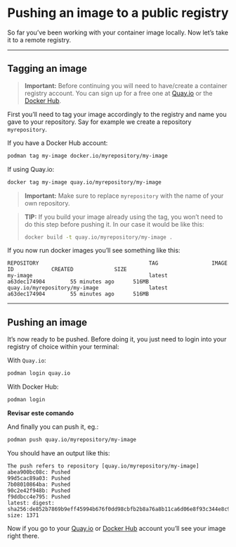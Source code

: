 # Pushing an image to a public registry

So far you’ve been working with your container image locally. Now let’s take it to a remote registry.

---
## Tagging an image

> **Important:** Before continuing you will need to have/create a container registry account. You can sign up for a free one at [Quay.io](https://quay.io/) or the [Docker Hub](https://hub.docker.com/).

First you’ll need to tag your image accordingly to the registry and name you gave to your repository. Say for example we create a repository `myrepository`.

If you have a Docker Hub account:

```bash
podman tag my-image docker.io/myrepository/my-image
```

If using Quay.io:

```bash
docker tag my-image quay.io/myrepository/my-image
```

> **Important:** Make sure to replace `myrepository` with the name of your own repository.

> **TIP:** If you build your image already using the tag, you won’t need to do this step before pushing it. In our case it would be like this:
> ```bash
> docker build -t quay.io/myrepository/my-image .
> ```

If you now run docker images you’ll see something like this:

```text
REPOSITORY                                   TAG                 IMAGE ID            CREATED             SIZE
my-image                                     latest              a63dec174904        55 minutes ago      516MB
quay.io/myrepository/my-image                latest              a63dec174904        55 minutes ago      516MB
```

---
## Pushing an image

It’s now ready to be pushed. Before doing it, you just need to login into your registry of choice within your terminal:

With `Quay.io`:

```bash
podman login quay.io
```

With Docker Hub:

```bash
podman login
```
**Revisar este comando**

And finally you can push it, eg.:

```bash
podman push quay.io/myrepository/my-image
```

You should have an output like this:

```text
The push refers to repository [quay.io/myrepository/my-image]
abea900bc08c: Pushed
99d5cac89a03: Pushed
7b08010864ba: Pushed
90c2e42f948b: Pushed
f9ddbcc4e795: Pushed
latest: digest: sha256:de852b7869b9eff45994b676f0dd98cbfb2b8a76a8b11ca6d06e8f93c344e8c9 size: 1371
```

Now if you go to your [Quay.io](https://quay.io/) or [Docker Hub](https://hub.docker.com/) account you’ll see your image right there.
